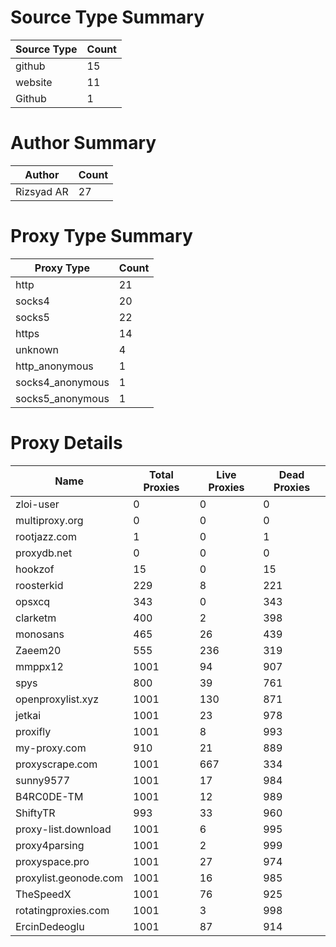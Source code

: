 # Source Type Summary

| Source Type | Count |
|-------------|-------|
| github | 15 |
| website | 11 |
| Github | 1 |


# Author Summary

| Author | Count |
|--------|-------|
| Rizsyad AR | 27 |


# Proxy Type Summary

| Proxy Type | Count |
|------------|-------|
| http | 21 |
| socks4 | 20 |
| socks5 | 22 |
| https | 14 |
| unknown | 4 |
| http_anonymous | 1 |
| socks4_anonymous | 1 |
| socks5_anonymous | 1 |


# Proxy Details

| Name | Total Proxies | Live Proxies | Dead Proxies |
|------|---------------|--------------|---------------|
| zloi-user | 0 | 0 | 0 |
| multiproxy.org | 0 | 0 | 0 |
| rootjazz.com | 1 | 0 | 1 |
| proxydb.net | 0 | 0 | 0 |
| hookzof | 15 | 0 | 15 |
| roosterkid | 229 | 8 | 221 |
| opsxcq | 343 | 0 | 343 |
| clarketm | 400 | 2 | 398 |
| monosans | 465 | 26 | 439 |
| Zaeem20 | 555 | 236 | 319 |
| mmppx12 | 1001 | 94 | 907 |
| spys | 800 | 39 | 761 |
| openproxylist.xyz | 1001 | 130 | 871 |
| jetkai | 1001 | 23 | 978 |
| proxifly | 1001 | 8 | 993 |
| my-proxy.com | 910 | 21 | 889 |
| proxyscrape.com | 1001 | 667 | 334 |
| sunny9577 | 1001 | 17 | 984 |
| B4RC0DE-TM | 1001 | 12 | 989 |
| ShiftyTR | 993 | 33 | 960 |
| proxy-list.download | 1001 | 6 | 995 |
| proxy4parsing | 1001 | 2 | 999 |
| proxyspace.pro | 1001 | 27 | 974 |
| proxylist.geonode.com | 1001 | 16 | 985 |
| TheSpeedX | 1001 | 76 | 925 |
| rotatingproxies.com | 1001 | 3 | 998 |
| ErcinDedeoglu | 1001 | 87 | 914 |
